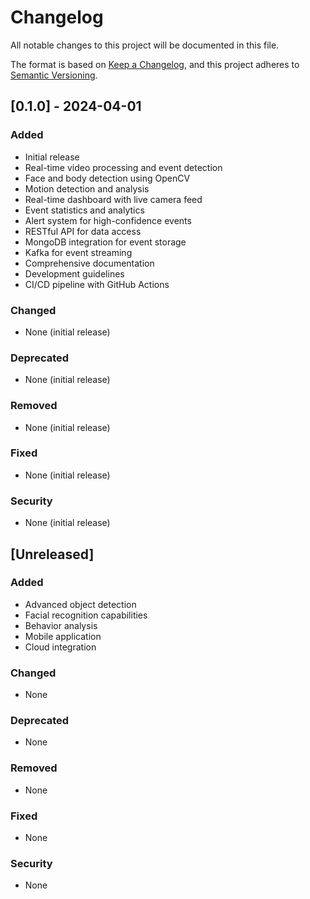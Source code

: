# Changelog

All notable changes to this project will be documented in this file.

The format is based on [Keep a Changelog](https://keepachangelog.com/en/1.0.0/),
and this project adheres to [Semantic Versioning](https://semver.org/spec/v2.0.0.html).

## [0.1.0] - 2024-04-01

### Added
- Initial release
- Real-time video processing and event detection
- Face and body detection using OpenCV
- Motion detection and analysis
- Real-time dashboard with live camera feed
- Event statistics and analytics
- Alert system for high-confidence events
- RESTful API for data access
- MongoDB integration for event storage
- Kafka for event streaming
- Comprehensive documentation
- Development guidelines
- CI/CD pipeline with GitHub Actions

### Changed
- None (initial release)

### Deprecated
- None (initial release)

### Removed
- None (initial release)

### Fixed
- None (initial release)

### Security
- None (initial release)

## [Unreleased]

### Added
- Advanced object detection
- Facial recognition capabilities
- Behavior analysis
- Mobile application
- Cloud integration

### Changed
- None

### Deprecated
- None

### Removed
- None

### Fixed
- None

### Security
- None 